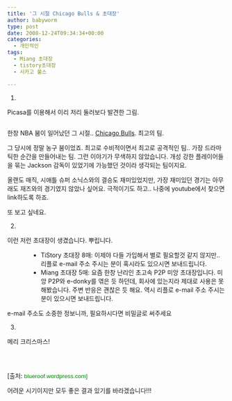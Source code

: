 ```yaml
---
title: '그 시절 Chicago Bulls & 초대장'
author: babyworm
type: post
date: 2008-12-24T09:34:34+00:00
categories:
  - 개인적인
tags:
  - Miang 초대장
  - tistory초대장
  - 시카고 불스

---
```

1. 

Picasa를 이용해서 이리 저리 둘러보다 발견한 그림. 

<img decoding="async" src="https://i0.wp.com/babyworm.net/wordpress/wp-content/uploads/1/cfile23.uf.205DE24F4D6A7B012F172C.jpg?w=625" alt="" data-recalc-dims="1" /> 

한창 NBA 붐이 일어났던 그 시절.. [Chicago Bulls][1]. 최고의 팀. 

그 당시에 정말 농구 붐이었죠. 최고로 수비적이면서 최고로 공격적인 팀.. 가장 드라마틱한 순간을 만들어내는 팀. 그런 이야기가 무색하지 않았습니다. 개성 강한 플레이어들을 묶는 Jackson 감독이 있었기에 가능했던 것이라 생각되는 팀이지요. 

올랜도 매직, 시애틀 슈퍼 소닉스와의 결승도 재미있었지만, 가장 재미있던 경기는 아무래도 재즈와의 경기였지 않았나 싶어요. 극적이기도 하고.. 나중에 youtube에서 찾으면 link하도록 하죠. 

또 보고 싶네요. 

2. 

이런 저런 초대장이 생겼습니다. 뿌립니다. 

<ul style="margin-left: 40pt">
  <li>
    TiStory 초대장 8매: 이제야 다들 가입해서 별로 필요할것 같지 않지만.. 리플로 e-mail 주소 주시는 분이 혹시라도 있으시면 보내드립니다.
  </li>
  <li>
    Miang 초대장 5매: 요즘 한창 난리인 초고속 P2P 미앙 초대장입니다. 미앙 P2P와 e-donky를 엮은 듯 하던데, 회사에 있는지라 제대로 사용은 못해봤습니다. 주변 반응은 괜찮은 듯 해요. 역시 리플로 e-mail 주소 주시는 분이 있으시면 보내드립니다.
  </li>
</ul>

e-mail 주소도 소중한 정보니까, 필요하시다면 비밀글로 써주세요 

3. 

메리 크리스마스! 

 <p align=center>

<img decoding="async" src="https://i0.wp.com/babyworm.net/wordpress/wp-content/uploads/1/cfile7.uf.174E29514D6A7B01218278.png?w=625" alt="" data-recalc-dims="1" /> </p> 

[출처: <span style="color:green; font-family:Arial; font-size:10pt">blueroof.wordpress.com]</span> 

어려운 시기이지만 모두 좋은 결과 있기를 바라겠습니다!!!

 [1]: http://en.wikipedia.org/wiki/Chicago_Bulls
